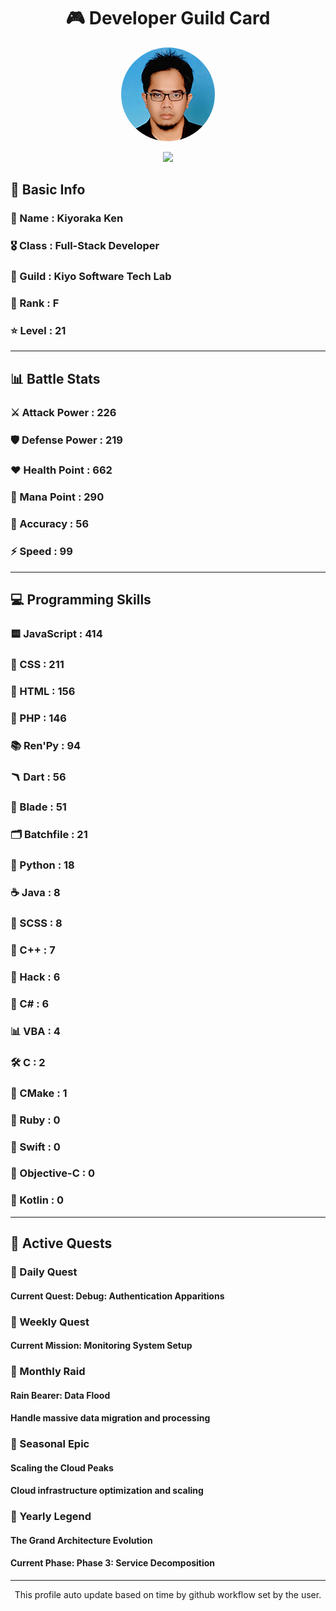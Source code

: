 <div align="center">

# 🎮 Developer Guild Card

<!-- Replace with your profile image -->
<img src="./assets/profile.png" width="150" height="150" style="border-radius: 50%"/>

![](https://komarev.com/ghpvc/?username=Kiyoraka&style=flat)
</div>

##  📌 Basic Info
### 👤 Name : Kiyoraka Ken
### 🎖️ Class : Full-Stack Developer
### 🎪 Guild : Kiyo Software Tech Lab 
### 🔰 Rank : F 
### ⭐ Level : 21

---
## 📊 Battle Stats

### ⚔️ Attack Power  : 226 
### 🛡️ Defense Power : 219 
### ❤️ Health Point  : 662 
### 🔮 Mana Point    : 290 
### 🎯 Accuracy      : 56 
### ⚡ Speed         : 99

---
## 💻 Programming Skills

### 🟨 JavaScript : 414
### 💅 CSS : 211
### 📄 HTML : 156
### 🐘 PHP : 146
### 📚 Ren'Py : 94
### 🪃 Dart : 56
### 🧷 Blade : 51
### 🗂️ Batchfile : 21
### 🐍 Python : 18
### ☕ Java : 8
### 👗 SCSS : 8
### 🧠 C++ : 7
### 🧬 Hack : 6
### 🎻 C# : 6
### 📊 VBA : 4
### 🛠️ C : 2
### 🧱 CMake : 1
### 🔻 Ruby : 0
### 🦅 Swift : 0
### 🍎 Objective-C : 0
### 🎯 Kotlin : 0

---
## 📜 Active Quests

### 🌅 Daily Quest

#### Current Quest: Debug: Authentication Apparitions

### 📅 Weekly Quest
#### Current Mission: Monitoring System Setup

### 🌙 Monthly Raid
#### Rain Bearer: Data Flood
#### Handle massive data migration and processing

### 🌠 Seasonal Epic
#### Scaling the Cloud Peaks
#### Cloud infrastructure optimization and scaling

### 👑 Yearly Legend
#### The Grand Architecture Evolution
#### Current Phase: Phase 3: Service Decomposition

---
<div align="center">
  This profile auto update based on time by github workflow set by the user.
</div>
